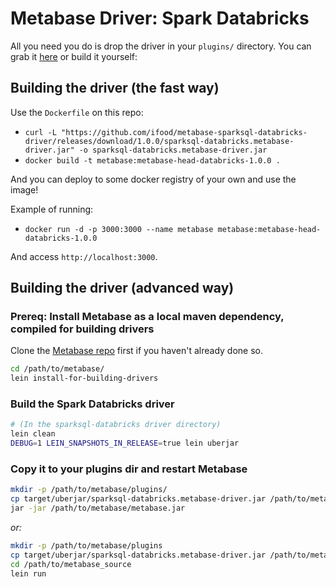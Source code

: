 # Metabase Driver: Spark Databricks

All you need you do is drop the driver in your `plugins/` directory. You can grab it [here](https://github.com/ifood/metabase-sparksql-databricks-driver/releases/download/1.0.0/sparksql-databricks.metabase-driver.jar) or build it yourself:

## Building the driver (the fast way)

Use the `Dockerfile` on this repo:

- `curl -L "https://github.com/ifood/metabase-sparksql-databricks-driver/releases/download/1.0.0/sparksql-databricks.metabase-driver.jar" -o sparksql-databricks.metabase-driver.jar`
- `docker build -t metabase:metabase-head-databricks-1.0.0 .`

And you can deploy to some docker registry of your own and use the image!

Example of running:
- `docker run -d -p 3000:3000 --name metabase metabase:metabase-head-databricks-1.0.0`

And access `http://localhost:3000`.

## Building the driver (advanced way)

### Prereq: Install Metabase as a local maven dependency, compiled for building drivers

Clone the [Metabase repo](https://github.com/metabase/metabase) first if you haven't already done so.

```bash
cd /path/to/metabase/
lein install-for-building-drivers
```

### Build the Spark Databricks driver

```bash
# (In the sparksql-databricks driver directory)
lein clean
DEBUG=1 LEIN_SNAPSHOTS_IN_RELEASE=true lein uberjar
```

### Copy it to your plugins dir and restart Metabase
```bash
mkdir -p /path/to/metabase/plugins/
cp target/uberjar/sparksql-databricks.metabase-driver.jar /path/to/metabase/plugins/
jar -jar /path/to/metabase/metabase.jar
```

*or:*

```bash
mkdir -p /path/to/metabase/plugins
cp target/uberjar/sparksql-databricks.metabase-driver.jar /path/to/metabase/plugins/
cd /path/to/metabase_source
lein run
```
